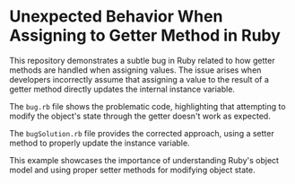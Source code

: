 # Unexpected Behavior When Assigning to Getter Method in Ruby

This repository demonstrates a subtle bug in Ruby related to how getter methods are handled when assigning values.  The issue arises when developers incorrectly assume that assigning a value to the result of a getter method directly updates the internal instance variable.

The `bug.rb` file shows the problematic code, highlighting that attempting to modify the object's state through the getter doesn't work as expected.

The `bugSolution.rb` file provides the corrected approach, using a setter method to properly update the instance variable.

This example showcases the importance of understanding Ruby's object model and using proper setter methods for modifying object state.